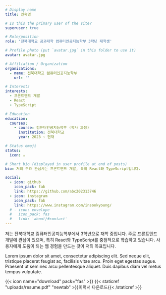 ```yaml
---
# Display name
title: 인숙영

# Is this the primary user of the site?
superuser: true

# Role/position
role: '전북대학교 공과대학 컴퓨터인공지능학부 3학년 재학생'

# Profile photo (put `avatar.jpg` in this folder to use it)
avatar: avatar.jpg

# Affiliation / Organization
organizations:
  - name: 전북대학교 컴퓨터인공지능학부
    url: ''

# Interests
interests:
  - 프론트엔드 개발
  - React
  - TypeScript

# Education
education:
  courses:
    - course: 컴퓨터인공지능학부 (학사 과정)
      institution: 전북대학교
      year: 2023 ~ 현재

# Status emoji
status:
  icon: ☕️

# Short bio (displayed in user profile at end of posts)
bio: 저의 주요 관심사는 프론트엔드 개발, 특히 React와 TypeScript입니다.

social:
  - icon: github
    icon_pack: fab
    link: https://github.com/abc202313746
  - icon: instagram
    icon_pack: fab
    link: https://www.instagram.com/insookyoung/
  # - icon: envelope
  #   icon_pack: fas
  #   link: 'about/#contact'
---
```


저는 전북대학교 컴퓨터인공지능학부에서 3학년으로 재학 중입니다. 주로 프론트엔드 개발에 관심이 있으며, 특히 React와 TypeScript를 중점적으로 학습하고 있습니다. 사용자에게 도움이 되는 웹 경험을 만드는 것이 저의 목표입니다.

Lorem ipsum dolor sit amet, consectetur adipiscing elit. Sed neque elit, tristique placerat feugiat ac, facilisis vitae arcu. Proin eget egestas augue. Praesent ut sem nec arcu pellentesque aliquet. Duis dapibus diam vel metus tempus vulputate.

{{< icon name="download" pack="fas" >}} {{< staticref "uploads/resume.pdf" "newtab" >}}이력서 다운로드{{< /staticref >}}